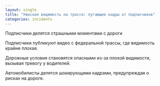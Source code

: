 ```yaml
---
layout: single
title: "Ужасная видимость на трассе: пугающие кадры от подписчиков"
categories: incidents
---
```

Подписчики делятся страшными моментами с дороги

Подписчики публикуют видео с федеральной трассы, где видимость крайне плохая.

Дорожные условия становятся опасными из-за плохой видимости, вызывая тревогу у водителей.

Автомобилисты делятся шокирующими кадрами, предупреждая о рисках на дороге.